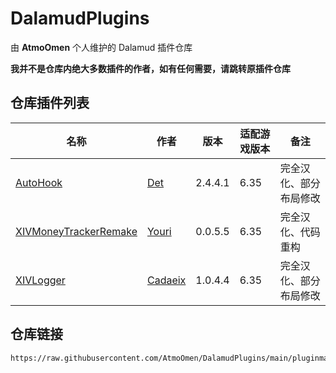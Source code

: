 # DalamudPlugins
由 **AtmoOmen** 个人维护的 Dalamud 插件仓库

**我并不是仓库内绝大多数插件的作者，如有任何需要，请跳转原插件仓库**

## 仓库插件列表
| 名称      | 作者      | 版本 | 适配游戏版本 | 备注 |
|----------|----------|----------|----------|----------|
| [AutoHook](https://github.com/InitialDet/AutoHook)  | [Det](https://github.com/InitialDet)  | 2.4.4.1 | 6.35 | 完全汉化、部分布局修改 |
| [XIVMoneyTrackerRemake](https://github.com/yschuurmans/FFXIVMoneyTracker)  | [Youri](https://github.com/yschuurmans)  | 0.0.5.5 | 6.35 | 完全汉化、代码重构 |
| [XIVLogger](https://github.com/cadaeix/XIVLogger)  | [Cadaeix](https://github.com/cadaeix)  | 1.0.4.4 | 6.35 | 完全汉化、部分布局修改 |

## 仓库链接
```
https://raw.githubusercontent.com/AtmoOmen/DalamudPlugins/main/pluginmaster.json
```

